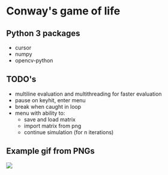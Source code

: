 # Conway's game of life

## Python 3 packages

* cursor
* numpy
* opencv-python

## TODO's

* multiline evaluation and multithreading for faster evaluation
* pause on keyhit, enter menu
* break when caught in loop
* menu with ability to:
  * save and load matrix
  * import matrix from png
  * continue simulation (for n iterations)

## Example gif from PNGs
![](gol.gif)